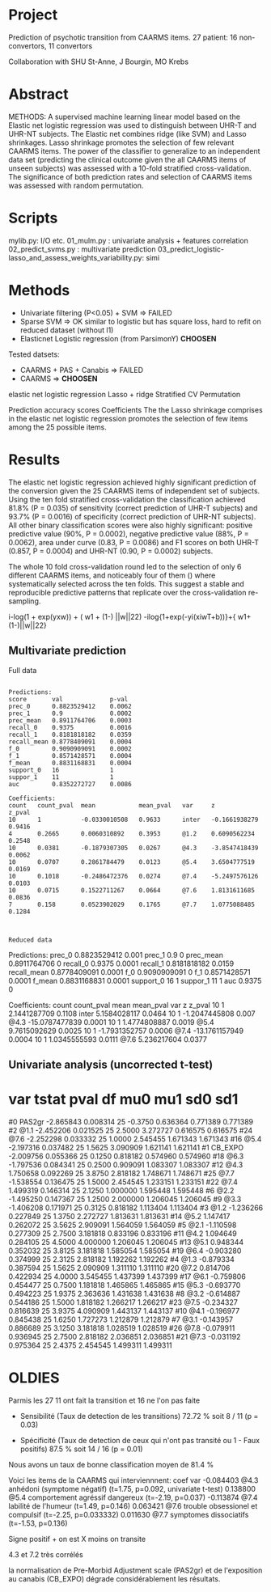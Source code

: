 Project
=======

Prediction of psychotic transition from CAARMS items.
27 patient: 16 non-convertors, 11 convertors

Collaboration with SHU St-Anne, J Bourgin, MO Krebs

Abstract
=======

METHODS:
A supervised machine learning linear model based on the Elastic net logistic regression was used to distinguish between UHR-T and UHR-NT subjects. The Elastic net combines ridge (like SVM) and Lasso shrinkages. Lasso shrinkage promotes the selection of few relevant CAARMS items. The power of the classifier to generalize to an independent data set (predicting the clinical outcome given the all CAARMS items of unseen subjects) was assessed with a 10-fold stratified cross-validation. The significance of both prediction rates and selection of CAARMS items was assessed with random permutation.


Scripts
=======

mylib.py: I/O etc.
01_mulm.py : univariate analysis + features correlation
02_predict_svms.py : multivariate prediction
03_predict_logistic-lasso_and_assess_weights_variability.py: simi

Methods
=======

- Univariate filtering (P<0.05) + SVM => FAILED
- Sparse SVM => OK similar to logistic but has square loss, hard to refit on reduced dataset (without l1)
- Elasticnet Logistic regression (from ParsimonY) **CHOOSEN**

Tested datsets:
- CAARMS + PAS + Canabis => FAILED
- CAARMS => **CHOOSEN**

elastic net logistic regression
Lasso + ridge
Stratified CV
Permutation

Prediction accuracy scores
Coefficients
The the Lasso shrinkage comprises in the elastic net logistic regression promotes the selection of few items among the 25 possible items.

Results
=======
The elastic net logistic regression achieved highly significant prediction of the conversion given the 25 CAARMS items of independent set of subjects. Using the ten fold stratified cross-validation the classification achieved 81.8% (P = 0.035) of sensitivity (correct prediction of UHR-T subjects) and 93.7% (P = 0.0016) of specificity (correct prediction of UHR-NT subjects). All other binary classification scores were also highly significant: positive predictive value (90%, P = 0.0002), negative predictive value (88%, P = 0.0062), area under curve (0.83, P = 0.0086) and F1 scores on both UHR-T (0.857, P = 0.0004) and UHR-NT (0.90, P = 0.0002) subjects.


The whole 10 fold cross-validation round led to the selection of only 6 different CAARMS items, and noticeably four of them () where systematically selected across the ten folds. This suggest a stable and reproducible predictive patterns that replicate over the cross-validation re-sampling. 

i-log(1 + exp(yxw)) + ( w1 + (1-) ||w||22)
-ilog{1+exp(-yi(xiwT+b))}+{ w1+(1-)||w||22}

Multivariate prediction
-----------------------

Full data
~~~~~~~~~~

Predictions:
score	    val	            p-val
prec_0	    0.8823529412	0.0062
prec_1	    0.9	            0.0002
prec_mean	0.8911764706	0.0003
recall_0	0.9375        	0.0016
recall_1	0.8181818182	0.0359
recall_mean	0.8778409091	0.0004
f_0	        0.9090909091	0.0002
f_1	        0.8571428571	0.0004
f_mean	    0.8831168831	0.0004
support_0	16	            1
suppor_1	11	            1
auc	        0.8352272727	0.0086

Coefficients:
count	count_pval	mean	        mean_pval	var	    z	            z_pval
10	    1	        -0.0330010508	0.9633	    inter	-0.1661938279	0.9416
4	    0.2665	    0.0060310892	0.3953	    @1.2	0.6090562234	0.2548
10	    0.0381	    -0.1879307305	0.0267	    @4.3	-3.8547418439	0.0062
10	    0.0707	    0.2861784479	0.0123	    @5.4	3.6504777519	0.0169
10	    0.1018	    -0.2486472376	0.0274	    @7.4	-5.2497576126	0.0103
10	    0.0715	    0.1522711267	0.0664	    @7.6	1.8131611685	0.0836
7	    0.158	    0.0523902029	0.1765	    @7.7	1.0775088485	0.1284



Reduced data
~~~~~~~~~~~~

Predictions:
prec_0	    0.8823529412	0.001
prec_1	    0.9	            0
prec_mean	0.8911764706	0
recall_0	0.9375	        0.0001
recall_1	0.8181818182	0.0159
recall_mean	0.8778409091	0.0001
f_0	        0.9090909091	0
f_1	        0.8571428571	0.0001
f_mean	    0.8831168831	0.0001
support_0	16	            1
suppor_1	11	            1
auc	        0.9375	        0

Coefficients:
count	count_pval	mean	mean_pval	var	z	z_pval
10	1	2.1441287709	0.1108	inter	5.1584028117	0.0464
10	1	-1.2047445808	0.007	@4.3	-15.0787477839	0.0001
10	1	1.4774808887	0.0019	@5.4	9.7615092629	0.0025
10	1	-1.7931352757	0.0006	@7.4	-13.1761157949	0.0004
10	1	1.0345555593	0.0111	@7.6	5.236217604	0.0377


Univariate analysis (uncorrected t-test)
----------------------------------------

#        var     tstat      pval  df     mu0       mu1       sd0       sd1
#0    PAS2gr -2.865843  0.008314  25 -0.3750  0.636364  0.771389  0.771389
#2      @1.1 -2.452206  0.021525  25  2.5000  3.272727  0.616575  0.616575
#24     @7.6 -2.252298  0.033332  25  1.0000  2.545455  1.671343  1.671343
#16     @5.4 -2.197316  0.037482  25  1.5625  3.090909  1.621141  1.621141
#1   CB_EXPO -2.009756  0.055366  25  0.1250  0.818182  0.574960  0.574960
#18     @6.3 -1.797536  0.084341  25  0.2500  0.909091  1.083307  1.083307
#12     @4.3  1.750658  0.092269  25  3.8750  2.818182  1.748671  1.748671
#25     @7.7 -1.538554  0.136475  25  1.5000  2.454545  1.233151  1.233151
#22     @7.4  1.499319  0.146314  25  2.1250  1.000000  1.595448  1.595448
#6      @2.2 -1.495250  0.147367  25  1.2500  2.000000  1.206045  1.206045
#9      @3.3 -1.406208  0.171971  25  0.3125  0.818182  1.113404  1.113404
#3      @1.2 -1.236266  0.227849  25  1.3750  2.272727  1.813631  1.813631
#14     @5.2  1.147417  0.262072  25  3.5625  2.909091  1.564059  1.564059
#5      @2.1 -1.110598  0.277309  25  2.7500  3.181818  0.833196  0.833196
#11     @4.2  1.094649  0.284105  25  4.5000  4.000000  1.206045  1.206045
#13     @5.1  0.948344  0.352032  25  3.8125  3.181818  1.585054  1.585054
#19     @6.4 -0.903280  0.374999  25  2.3125  2.818182  1.192262  1.192262
#4      @1.3 -0.879334  0.387594  25  1.5625  2.090909  1.311110  1.311110
#20     @7.2  0.814706  0.422934  25  4.0000  3.545455  1.437399  1.437399
#17     @6.1 -0.759806  0.454477  25  0.7500  1.181818  1.465865  1.465865
#15     @5.3 -0.693770  0.494223  25  1.9375  2.363636  1.431638  1.431638
#8      @3.2 -0.614887  0.544186  25  1.5000  1.818182  1.266217  1.266217
#23     @7.5 -0.234327  0.816639  25  3.9375  4.090909  1.443137  1.443137
#10     @4.1 -0.196977  0.845438  25  1.6250  1.727273  1.212879  1.212879
#7      @3.1 -0.143957  0.886689  25  3.1250  3.181818  1.028519  1.028519
#26     @7.8 -0.079911  0.936945  25  2.7500  2.818182  2.036851  2.036851
#21     @7.3 -0.031192  0.975364  25  2.4375  2.454545  1.499311  1.499311

OLDIES
======

Parmis les 27 11 ont fait la transition et 16 ne l'on pas faite
- Sensibilité (Taux de detection de les transitions)
72.72 % soit 8 / 11 (p = 0.03)

- Spécificité (Taux de detection de ceux qui n'ont pas transité ou 1 - Faux positifs)
87.5 % soit 14 / 16 (p = 0.01)

Nous avons un taux de bonne classification moyen de 81.4 %

Voici les items de la CAARMS qui interviennnent:
     coef   var
-0.084403  @4.3 anhédoni (symptome négatif) (t=1.75, p=0.092, univariate t-test)
 0.138800  @5.4 comportement agréssif dangereux (t=-2.19, p=0.037)
-0.113874  @7.4 labilité de l'humeur (t=1.49, p=0.146)
 0.063421  @7.6 trouble obsessionel et compulsif (t=-2.25, p=0.033332)
 0.011630  @7.7 symptomes dissociatifs (t=-1.53, p=0.136)

Signe positif + on est X moins on transite

4.3 et 7.2 très corrélés

la normalisation de Pre-Morbid Adjustment scale (PAS2gr) et de l'exposition au canabis (CB_EXPO) dégrade considérablement les résultats.

